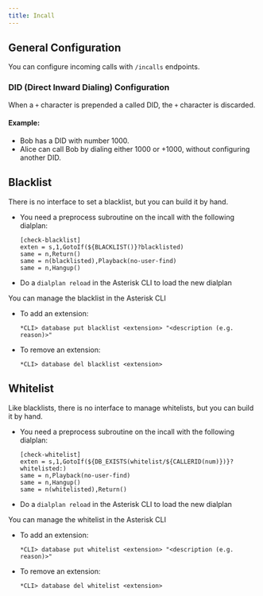 ```yaml
---
title: Incall
---
```


## General Configuration

You can configure incoming calls with `/incalls` endpoints.

### DID (Direct Inward Dialing) Configuration

When a `+` character is prepended a called DID, the `+` character is discarded.

#### Example:

- Bob has a DID with number 1000.
- Alice can call Bob by dialing either 1000 or +1000, without configuring another DID.

## Blacklist

There is no interface to set a blacklist, but you can build it by hand.

- You need a preprocess subroutine on the incall with the following dialplan:

    ```dialplan
    [check-blacklist]
    exten = s,1,GotoIf(${BLACKLIST()}?blacklisted)
    same = n,Return()
    same = n(blacklisted),Playback(no-user-find)
    same = n,Hangup()
    ```

- Do a `dialplan reload` in the Asterisk CLI to load the new dialplan

You can manage the blacklist in the Asterisk CLI

- To add an extension:

    ```asterisk-cli
    *CLI> database put blacklist <extension> "<description (e.g. reason)>"
    ```

- To remove an extension:

    ```asterisk-cli
    *CLI> database del blacklist <extension>
    ```

## Whitelist

Like blacklists, there is no interface to manage whitelists, but you can build it by hand.

- You need a preprocess subroutine on the incall with the following dialplan:

    ```dialplan
    [check-whitelist]
    exten = s,1,GotoIf(${DB_EXISTS(whitelist/${CALLERID(num)})}?whitelisted:)
    same = n,Playback(no-user-find)
    same = n,Hangup()
    same = n(whitelisted),Return()
    ```

- Do a `dialplan reload` in the Asterisk CLI to load the new dialplan

You can manage the whitelist in the Asterisk CLI

- To add an extension:

    ```asterisk-cli
    *CLI> database put whitelist <extension> "<description (e.g. reason)>"
    ```

- To remove an extension:

    ```asterisk-cli
    *CLI> database del whitelist <extension>
    ```
